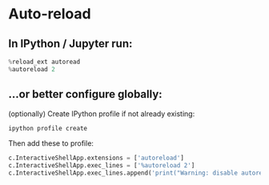 # Auto-reload

## In IPython / Jupyter run:

```python
%reload_ext autoread
%autoreload 2
```

## ...or better configure globally:

(optionally) Create IPython profile if not already existing:

```sh
ipython profile create
```

Then add these to profile:

```python
c.InteractiveShellApp.extensions = ['autoreload']
c.InteractiveShellApp.exec_lines = ['%autoreload 2']
c.InteractiveShellApp.exec_lines.append('print("Warning: disable autoreload in ipython_config.py to improve performance.")')
```
